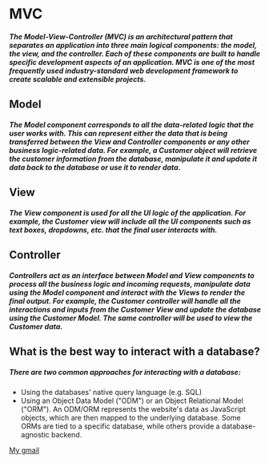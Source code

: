 # MVC
##### The Model-View-Controller (MVC) is an architectural pattern that separates an application into three main logical components: the model, the view, and the controller. Each of these components are built to handle specific development aspects of an application. MVC is one of the most frequently used industry-standard web development framework to create scalable and extensible projects.

## Model
##### The Model component corresponds to all the data-related logic that the user works with. This can represent either the data that is being transferred between the View and Controller components or any other business logic-related data. For example, a Customer object will retrieve the customer information from the database, manipulate it and update it data back to the database or use it to render data.

## View
##### The View component is used for all the UI logic of the application. For example, the Customer view will include all the UI components such as text boxes, dropdowns, etc. that the final user interacts with.

## Controller
##### Controllers act as an interface between Model and View components to process all the business logic and incoming requests, manipulate data using the Model component and interact with the Views to render the final output. For example, the Customer controller will handle all the interactions and inputs from the Customer View and update the database using the Customer Model. The same controller will be used to view the Customer data.

## What is the best way to interact with a database?
##### There are two common approaches for interacting with a database: 
- Using the databases' native query language (e.g. SQL)
- Using an Object Data Model ("ODM") or an Object Relational Model ("ORM"). An ODM/ORM represents the website's data as JavaScript       objects, which are then mapped to the underlying database. Some ORMs are tied to a specific database, while others provide a database-agnostic backend.


[My gmail](https://mail.google.com/mail/u/0/#inbox/FMfcgxwHNVtmBmnLPljzLfdZVLRWvbbh)

